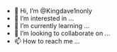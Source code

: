 - 👋 Hi, I’m @Kingdave1nonly
- 👀 I’m interested in ...
- 🌱 I’m currently learning ...
- 💞️ I’m looking to collaborate on ...
- 📫 How to reach me ...

<!---
Kingdave1nonly/Kingdave1nonly is a ✨ special ✨ repository because its `README.md` (this file) appears on your GitHub profile.
You can click the Preview link to take a look at your changes.
--->
